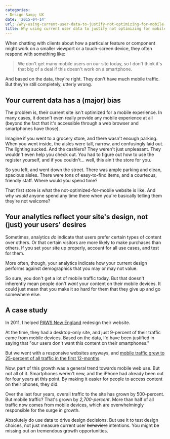 ```yaml
---
categories:
- Design &amp; UX
date: '2015-04-14'
url: /why-using-current-user-data-to-justify-not-optimizing-for-mobile-is-bllshit/
title: Why using current user data to justify not optimizing for mobile is b*llshit
---
```


When chatting with clients about how a particular feature or component might work on a smaller viewport or a touch-screen device, they often respond with something like:

> We don't get many mobile users on our site today, so I don't think it's that big of a deal if this doesn't work on a smartphone.

And based on the data, they're right. They don't have much mobile traffic. But they're still completely, utterly wrong.

<!--more-->

## Your current data has a (major) bias

The problem is, their current site isn't optimized for a mobile experience. In many cases, it doesn't even really provide any mobile experience at all (beyond the fact that it's accessible through a web browser and smartphones have those).

Imagine if you went to a grocery store, and there wasn't enough parking. When you went inside, the aisles were tall, narrow, and confusingly laid out. The lighting sucked. And the cashiers? They weren't just unpleasant. They wouldn't even help you check out. You had to figure out how to use the register yourself, and if you couldn't... well, this ain't the store for you.

So you left, and went down the street. There was ample parking and clean, spacious aisles. There were tons of easy-to-find items, and a courteous, friendly staff. Where would you spend time?

That first store is what the not-optimized-for-mobile website is like. And why *would* anyone spend any time there when you're basically telling them they're not welcome?

## Your analytics reflect your site's design, not (just) your users' desires

Sometimes, analytics *do* indicate that users prefer certain types of content over others. Or that certain visitors are more likely to make purchases than others. If you set your site up properly, account for all use cases, and test for them.

More often, though, your analytics indicate how your current design performs against demographics that you may or may not value.

So sure, you don't get a lot of mobile traffic today. But that doesn't inherently mean people don't *want* your content on their mobile devices. It could just mean that you make it so hard for them that they give up and go somewhere else.

## A case study

In 2011, I helped [PAWS New England](http://pawsnewengland.com/) redesign their website.

At the time, they had a desktop-only site, and just 9-percent of their traffic came from mobile devices. Based on the data, I'd have been justified in saying that "our users don't want this content on their smartphones."

But we went with a responsive websites anyways, and [mobile traffic grew to 25-percent of all traffic in the first 12-months](/projects/paws-new-england/#driving-results).

Now, part of this growth was a general trend towards mobile web use. But not all of it. Smartphones weren't new, and the iPhone had already been out for four years at this point. By making it easier for people to access content on their phones, they did.

Over the last four years, overall traffic to the site has grown by 500-percent. But mobile traffic? That's grown by *2,700-percent*. More than half of all traffic now comes from mobile devices, which are overwhelmingly responsible for the surge in growth.

Absolutely do use data to drive design decisions. But use it to test design choices, not just measure current user <del datetime="2015-04-14T19:59:06+00:00">behaviors</del> intentions. You might be missing out on tremendous growth opportunities.